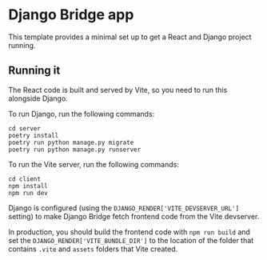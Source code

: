 # Django Bridge app

This template provides a minimal set up to get a React and Django project running.

## Running it

The React code is built and served by Vite, so you need to run this alongside Django.

To run Django, run the following commands:

```
cd server
poetry install
poetry run python manage.py migrate
poetry run python manage.py runserver
```

To run the Vite server, run the following commands:

```
cd client
npm install
npm run dev
```

Django is configured (using the `DJANGO_RENDER['VITE_DEVSERVER_URL']` setting) to make Django Bridge fetch frontend code from the Vite devserver.

In production, you should build the frontend code with `npm run build` and set the `DJANGO_RENDER['VITE_BUNDLE_DIR']` to the location of the folder that contains `.vite` and `assets` folders that Vite created.
